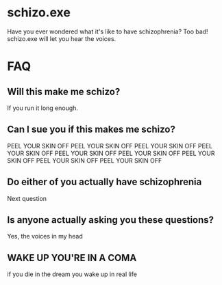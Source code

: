 # schizo.exe
Have you ever wondered what it's like to have schizophrenia? 
Too bad! schizo.exe will let you hear the voices.


# FAQ
## Will this make me schizo?
If you run it long enough.

## Can I sue you if this makes me schizo?
PEEL YOUR SKIN OFF PEEL YOUR SKIN OFF PEEL YOUR SKIN OFF PEEL YOUR SKIN OFF PEEL YOUR SKIN OFF PEEL YOUR SKIN OFF PEEL YOUR SKIN OFF PEEL YOUR SKIN OFF PEEL YOUR SKIN OFF

## Do either of you actually have schizophrenia
Next question

## Is anyone actually asking you these questions?
Yes, the voices in my head

## WAKE UP YOU'RE IN A COMA
if you die in the dream you wake up in real life